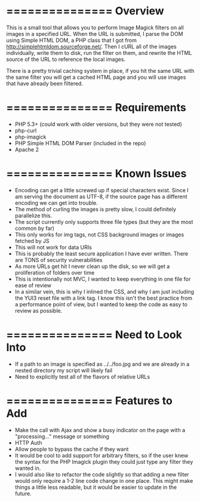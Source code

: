 ===============
Overview
===============
This is a small tool that allows you to perform Image Magick filters on all images in a specified URL.  When the URL is submitted, I parse the DOM using Simple HTML DOM, a PHP class that I got from http://simplehtmldom.sourceforge.net/.  Then I cURL all of the images individually, write them to disk, run the filter on them, and rewrite the HTML source of the URL to reference the local images.

There is a pretty trivial caching system in place, if you hit the same URL with the same filter you will get a cached HTML page and you will use images that have already been filtered.


===============
Requirements
===============
* PHP 5.3+ (could work with older versions, but they were not tested)
* php-curl
* php-imagick
* PHP Simple HTML DOM Parser (included in the repo)
* Apache 2


===============
Known Issues
===============
* Encoding can get a little screwed up if special characters exist.  Since I am serving the document as UTF-8, if the source page has a different encoding we can get into trouble.
* The method of curling the images is pretty slow, I could definitely parallelize this.
* The script currently only supports three file types (but they are the most common by far)
* This only works for img tags, not CSS background images or images fetched by JS
* This will not work for data URIs
* This is probably the least secure application I have ever written.  There are TONS of security vulnerabilities
* As more URLs get hit I never clean up the disk, so we will get a proliferation of folders over time
* This is intentionally not MVC, I wanted to keep everything in one file for ease of review
* In a similar vein, this is why I inlined the CSS, and why I am just including the YUI3 reset file with a link tag.  I know this isn't the best practice from a performance point of view, but I wanted to keep the code as easy to review as possible.


===============
Need to Look Into
===============
* If a path to an image is specified as ../../foo.jpg and we are already in a nested directory my script will likely fail
* Need to explicitly test all of the flavors of relative URLs


===============
Features to Add
===============
* Make the call with Ajax and show a busy indicator on the page with a "processing..." message or something
* HTTP Auth
* Allow people to bypass the cache if they want
* It would be cool to add support for arbitrary filters, so if the user knew the syntax for the PHP Imagick plugin they could just type any filter they wanted in.
* I would also like to refactor the code slightly so that adding a new filter would only require a 1-2 line code change in one place.  This might make things a little less readable, but it would be easier to update in the future.
